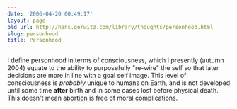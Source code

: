 ```yaml
---
date: '2006-04-20 00:49:17'
layout: page
old_url: http://hans.gerwitz.com/library/thoughts/personhood.html
slug: personhood
title: Personhood
---
```


I define personhood in terms of consciousness, which I presently (autumn 2004) equate to the ability to purposefully "re-wire" the self so that later decisions are more in line with a goal self image.  This level of consciousness is _probably_ unique to humans on Earth, and is not developed until some time **after** birth and in some cases lost before physical death.  
This doesn't mean [abortion][1] is free of moral complications.

   [1]: abortion

